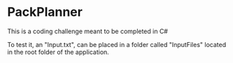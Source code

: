 # PackPlanner
This is a coding challenge meant to be completed in C#

To test it, an "Input.txt", can be placed in a folder called "InputFiles" located in the root folder of the application.
